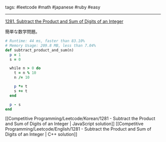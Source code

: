 tags: #leetcode #math #japanese #ruby #easy

<hr />

[1281. Subtract the Product and Sum of Digits of an Integer](https://leetcode.com/problems/subtract-the-product-and-sum-of-digits-of-an-integer/)

簡単な数学問題。

```rb
# Runtime: 44 ms, faster than 83.10%
# Memory Usage: 209.8 MB, less than 7.04%
def subtract_product_and_sum(n)
  p = 1
  s = 0

  while n > 0 do
    t = n % 10
    n /= 10

    p *= t
    s += t
  end

  p - s
end
```

[[Competitive Programming/Leetcode/Korean/1281 - Subtract the Product and Sum of Digits of an Integer | JavaScript solution]]
[[Competitive Programming/Leetcode/English/1281 - Subtract the Product and Sum of Digits of an Integer | C++ solution]]